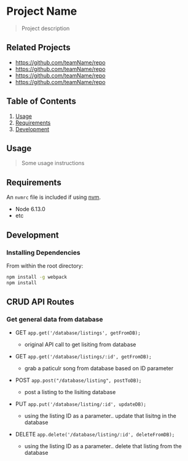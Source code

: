 # Project Name

> Project description

## Related Projects

  - https://github.com/teamName/repo
  - https://github.com/teamName/repo
  - https://github.com/teamName/repo
  - https://github.com/teamName/repo

## Table of Contents

1. [Usage](#Usage)
1. [Requirements](#requirements)
1. [Development](#development)

## Usage

> Some usage instructions

## Requirements

An `nvmrc` file is included if using [nvm](https://github.com/creationix/nvm).

- Node 6.13.0
- etc

## Development

### Installing Dependencies

From within the root directory:

```sh
npm install -g webpack
npm install
```


## CRUD  API Routes 

### Get general data from database

- GET ```app.get('/database/listings', getFromDB);```
  -  original API call to get lisiting from database

- GET  ```app.get('/database/listings/:id', getFromDB);```
  - grab a paticulr song from database based on ID parameter

- POST ```app.post("/database/listing", postToDB);```
  - post a listing to the lisiting database

- PUT ```app.put('/database/listing/:id', updateDB);```
  - using the listing ID as a parameter.. update that lisitng in the database

- DELETE ```app.delete('/database/listing/:id', deleteFromDB);```
  - using the listing ID as a parameter.. delete that listing from the database




